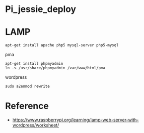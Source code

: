 # Pi_jessie_deploy

# LAMP

	apt-get install apache php5 mysql-server php5-mysql 
pma

	apt-get install phpmyadmin
	ln -s /usr/share/phpmyadmin /var/www/html/pma

wordpress

	sudo a2enmod rewrite

# Reference
- https://www.raspberrypi.org/learning/lamp-web-server-with-wordpress/worksheet/
